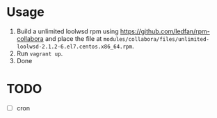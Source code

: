 # Usage

1. Build a unlimited loolwsd rpm using https://github.com/ledfan/rpm-collabora and place the file at `modules/collabora/files/unlimited-loolwsd-2.1.2-6.el7.centos.x86_64.rpm`. 
2. Run `vagrant up`.
3. Done

# TODO
 - [ ] cron
